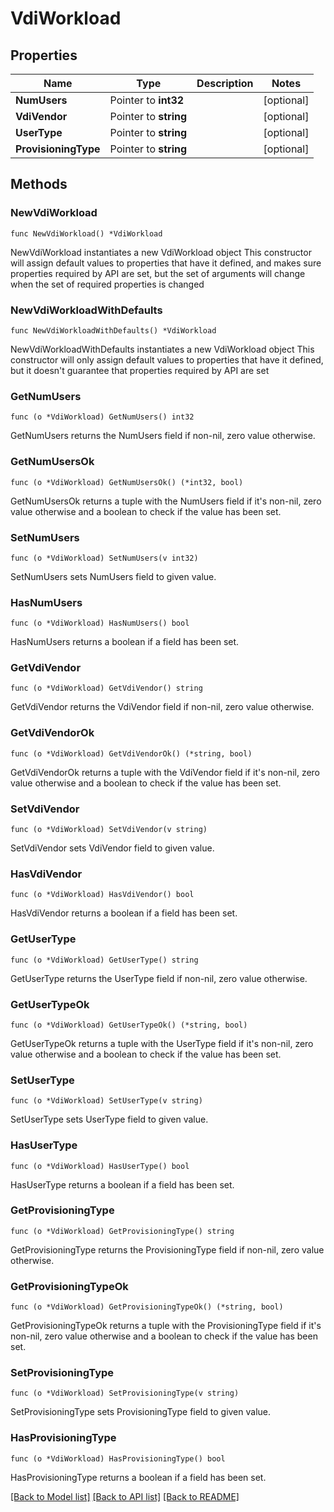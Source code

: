 # VdiWorkload

## Properties

Name | Type | Description | Notes
------------ | ------------- | ------------- | -------------
**NumUsers** | Pointer to **int32** |  | [optional] 
**VdiVendor** | Pointer to **string** |  | [optional] 
**UserType** | Pointer to **string** |  | [optional] 
**ProvisioningType** | Pointer to **string** |  | [optional] 

## Methods

### NewVdiWorkload

`func NewVdiWorkload() *VdiWorkload`

NewVdiWorkload instantiates a new VdiWorkload object
This constructor will assign default values to properties that have it defined,
and makes sure properties required by API are set, but the set of arguments
will change when the set of required properties is changed

### NewVdiWorkloadWithDefaults

`func NewVdiWorkloadWithDefaults() *VdiWorkload`

NewVdiWorkloadWithDefaults instantiates a new VdiWorkload object
This constructor will only assign default values to properties that have it defined,
but it doesn't guarantee that properties required by API are set

### GetNumUsers

`func (o *VdiWorkload) GetNumUsers() int32`

GetNumUsers returns the NumUsers field if non-nil, zero value otherwise.

### GetNumUsersOk

`func (o *VdiWorkload) GetNumUsersOk() (*int32, bool)`

GetNumUsersOk returns a tuple with the NumUsers field if it's non-nil, zero value otherwise
and a boolean to check if the value has been set.

### SetNumUsers

`func (o *VdiWorkload) SetNumUsers(v int32)`

SetNumUsers sets NumUsers field to given value.

### HasNumUsers

`func (o *VdiWorkload) HasNumUsers() bool`

HasNumUsers returns a boolean if a field has been set.

### GetVdiVendor

`func (o *VdiWorkload) GetVdiVendor() string`

GetVdiVendor returns the VdiVendor field if non-nil, zero value otherwise.

### GetVdiVendorOk

`func (o *VdiWorkload) GetVdiVendorOk() (*string, bool)`

GetVdiVendorOk returns a tuple with the VdiVendor field if it's non-nil, zero value otherwise
and a boolean to check if the value has been set.

### SetVdiVendor

`func (o *VdiWorkload) SetVdiVendor(v string)`

SetVdiVendor sets VdiVendor field to given value.

### HasVdiVendor

`func (o *VdiWorkload) HasVdiVendor() bool`

HasVdiVendor returns a boolean if a field has been set.

### GetUserType

`func (o *VdiWorkload) GetUserType() string`

GetUserType returns the UserType field if non-nil, zero value otherwise.

### GetUserTypeOk

`func (o *VdiWorkload) GetUserTypeOk() (*string, bool)`

GetUserTypeOk returns a tuple with the UserType field if it's non-nil, zero value otherwise
and a boolean to check if the value has been set.

### SetUserType

`func (o *VdiWorkload) SetUserType(v string)`

SetUserType sets UserType field to given value.

### HasUserType

`func (o *VdiWorkload) HasUserType() bool`

HasUserType returns a boolean if a field has been set.

### GetProvisioningType

`func (o *VdiWorkload) GetProvisioningType() string`

GetProvisioningType returns the ProvisioningType field if non-nil, zero value otherwise.

### GetProvisioningTypeOk

`func (o *VdiWorkload) GetProvisioningTypeOk() (*string, bool)`

GetProvisioningTypeOk returns a tuple with the ProvisioningType field if it's non-nil, zero value otherwise
and a boolean to check if the value has been set.

### SetProvisioningType

`func (o *VdiWorkload) SetProvisioningType(v string)`

SetProvisioningType sets ProvisioningType field to given value.

### HasProvisioningType

`func (o *VdiWorkload) HasProvisioningType() bool`

HasProvisioningType returns a boolean if a field has been set.


[[Back to Model list]](../README.md#documentation-for-models) [[Back to API list]](../README.md#documentation-for-api-endpoints) [[Back to README]](../README.md)


